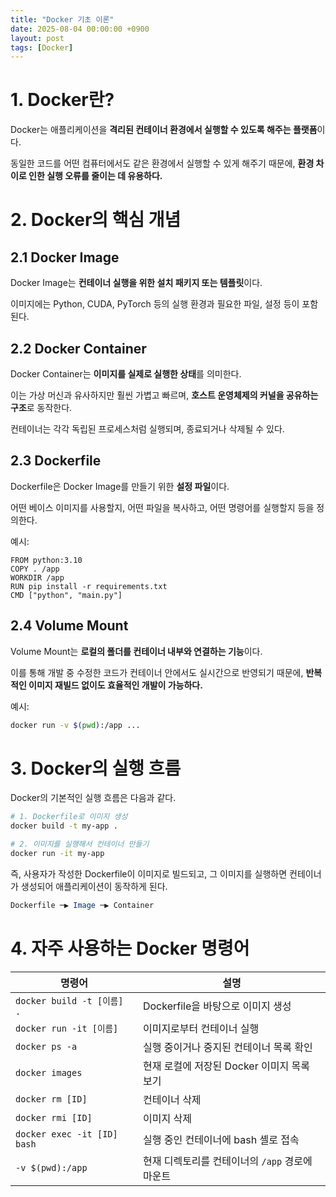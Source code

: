 ```yaml
---
title: "Docker 기초 이론"
date: 2025-08-04 00:00:00 +0900
layout: post
tags: [Docker]
---
```

# 1. Docker란?

Docker는 애플리케이션을 **격리된 컨테이너 환경에서 실행할 수 있도록 해주는 플랫폼**이다.

동일한 코드를 어떤 컴퓨터에서도 같은 환경에서 실행할 수 있게 해주기 때문에, **환경 차이로 인한 실행 오류를 줄이는 데 유용하다.**

# 2. Docker의 핵심 개념

## 2.1 Docker Image

Docker Image는 **컨테이너 실행을 위한 설치 패키지 또는 템플릿**이다.

이미지에는 Python, CUDA, PyTorch 등의 실행 환경과 필요한 파일, 설정 등이 포함된다.

## 2.2 Docker Container

Docker Container는 **이미지를 실제로 실행한 상태**를 의미한다.

이는 가상 머신과 유사하지만 훨씬 가볍고 빠르며, **호스트 운영체제의 커널을 공유하는 구조**로 동작한다.

컨테이너는 각각 독립된 프로세스처럼 실행되며, 종료되거나 삭제될 수 있다.

## 2.3 Dockerfile

Dockerfile은 Docker Image를 만들기 위한 **설정 파일**이다.

어떤 베이스 이미지를 사용할지, 어떤 파일을 복사하고, 어떤 명령어를 실행할지 등을 정의한다.

예시:

```docker
FROM python:3.10
COPY . /app
WORKDIR /app
RUN pip install -r requirements.txt
CMD ["python", "main.py"]
```

## 2.4 Volume Mount

Volume Mount는 **로컬의 폴더를 컨테이너 내부와 연결하는 기능**이다.

이를 통해 개발 중 수정한 코드가 컨테이너 안에서도 실시간으로 반영되기 때문에, **반복적인 이미지 재빌드 없이도 효율적인 개발이 가능하다.**

예시:

```bash
docker run -v $(pwd):/app ...
```

# 3. Docker의 실행 흐름

Docker의 기본적인 실행 흐름은 다음과 같다.

```bash
# 1. Dockerfile로 이미지 생성
docker build -t my-app .

# 2. 이미지를 실행해서 컨테이너 만들기
docker run -it my-app
```

즉, 사용자가 작성한 Dockerfile이 이미지로 빌드되고, 그 이미지를 실행하면 컨테이너가 생성되어 애플리케이션이 동작하게 된다.

```mathematica
Dockerfile ─▶ Image ─▶ Container
```

# 4. 자주 사용하는 Docker 명령어

| 명령어 | 설명 |
| --- | --- |
| `docker build -t [이름] .` | Dockerfile을 바탕으로 이미지 생성 |
| `docker run -it [이름]` | 이미지로부터 컨테이너 실행 |
| `docker ps -a` | 실행 중이거나 중지된 컨테이너 목록 확인 |
| `docker images` | 현재 로컬에 저장된 Docker 이미지 목록 보기 |
| `docker rm [ID]` | 컨테이너 삭제 |
| `docker rmi [ID]` | 이미지 삭제 |
| `docker exec -it [ID] bash` | 실행 중인 컨테이너에 bash 셸로 접속 |
| `-v $(pwd):/app` | 현재 디렉토리를 컨테이너의 `/app` 경로에 마운트 |